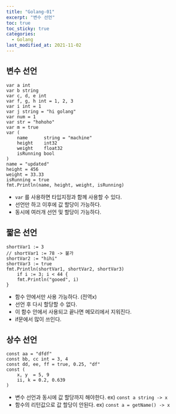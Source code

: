 ```yaml
---
title: "Golang-01"
excerpt: "변수 선언"
toc: true
toc_sticky: true
categories:
  - Golang
last_modified_at: 2021-11-02
---
```


## 변수 선언

```golang
var a int
var b string
var c, d, e int
var f, g, h int = 1, 2, 3
var i int = 1
var j string = "hi golang"
var num = 1
var str = "hohoho"
var m = true
var (
	name      string = "machine"
	height    int32
	weight    float32
	isRunning bool
)
name = "updated"
height = 456
weight = 33.33
isRunning = true
fmt.Println(name, height, weight, isRunning)
```

- `var` 를 사용하면 타입지정과 함께 사용할 수 있다.
- 선언만 하고 이후에 값 할당이 가능하다.
- 동시에 여러개 선언 및 할당이 가능하다.

## 짧은 선언

```golang
shortVar1 := 3
// shortVar1 := 78 -> 불가
shortVar2 := "hihi"
shortVar3 := true
fmt.Println(shortVar1, shortVar2, shortVar3)
	if i := 3; i < 44 {
    fmt.Println("gooed", i)
}
```

- 함수 안에서만 사용 가능하다. (전역x)
- 선언 후 다시 할당할 수 없다.
- 이 함수 안에서 사용되고 끝나면 메모리에서 지워진다.
- if문에서 많이 쓰인다.

## 상수 선언

```golang
const aa = "dfdf"
const bb, cc int = 3, 4
const dd, ee, ff = true, 0.25, "df"
const (
    x, y  = 5, 9
	ii, k = 0.2, 0.639
)
```

- 변수 선언과 동시에 값 할당까지 해야한다. ex) `const a string -> x`
- 함수의 리턴값으로 값 할당이 안된다. ex) `const a = getName() -> x`
